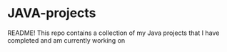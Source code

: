 # JAVA-projects
README!
This repo contains a collection of my Java projects that I have completed and am currently working on
